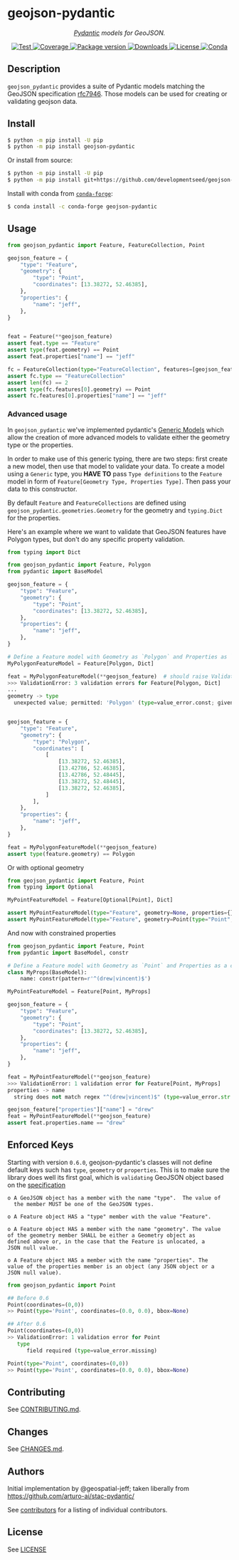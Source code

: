 # geojson-pydantic

<p align="center">
  <em> <a href="https://pydantic-docs.helpmanual.io" target="_blank">Pydantic</a> models for GeoJSON.</em>
</p>
<p align="center">
  <a href="https://github.com/developmentseed/geojson-pydantic/actions?query=workflow%3ACI" target="_blank">
      <img src="https://github.com/developmentseed/geojson-pydantic/workflows/CI/badge.svg" alt="Test">
  </a>
  <a href="https://codecov.io/gh/developmentseed/geojson-pydantic" target="_blank">
      <img src="https://codecov.io/gh/developmentseed/geojson-pydantic/branch/main/graph/badge.svg" alt="Coverage">
  </a>
  <a href="https://pypi.org/project/geojson-pydantic" target="_blank">
      <img src="https://img.shields.io/pypi/v/geojson-pydantic?color=%2334D058&label=pypi%20package" alt="Package version">
  </a>
  <a href="https://pypistats.org/packages/geojson-pydantic" target="_blank">
      <img src="https://img.shields.io/pypi/dm/geojson-pydantic.svg" alt="Downloads">
  </a>
  <a href="https://github.com/developmentseed/geojson-pydantic/blob/main/LICENSE" target="_blank">
      <img src="https://img.shields.io/github/license/developmentseed/geojson-pydantic.svg" alt="License">
  </a>
  <a href="https://anaconda.org/conda-forge/geojson-pydantic" target="_blank">
      <img src="https://anaconda.org/conda-forge/geojson-pydantic/badges/version.svg" alt="Conda">
  </a>
</p>

## Description

`geojson_pydantic` provides a suite of Pydantic models matching the GeoJSON specification [rfc7946](https://datatracker.ietf.org/doc/html/rfc7946). Those models can be used for creating or validating geojson data.

## Install

```bash
$ python -m pip install -U pip
$ python -m pip install geojson-pydantic
```

Or install from source:

```bash
$ python -m pip install -U pip
$ python -m pip install git+https://github.com/developmentseed/geojson-pydantic.git
```

Install with conda from [`conda-forge`](https://anaconda.org/conda-forge/geojson-pydantic):

```bash
$ conda install -c conda-forge geojson-pydantic
```

## Usage

```python
from geojson_pydantic import Feature, FeatureCollection, Point

geojson_feature = {
    "type": "Feature",
    "geometry": {
        "type": "Point",
        "coordinates": [13.38272, 52.46385],
    },
    "properties": {
        "name": "jeff",
    },
}


feat = Feature(**geojson_feature)
assert feat.type == "Feature"
assert type(feat.geometry) == Point
assert feat.properties["name"] == "jeff"

fc = FeatureCollection(type="FeatureCollection", features=[geojson_feature, geojson_feature])
assert fc.type == "FeatureCollection"
assert len(fc) == 2
assert type(fc.features[0].geometry) == Point
assert fc.features[0].properties["name"] == "jeff"
```

### Advanced usage

In `geojson_pydantic` we've implemented pydantic's [Generic Models](https://pydantic-docs.helpmanual.io/usage/models/#generic-models) which allow the creation of more advanced models to validate either the geometry type or the properties.

In order to make use of this generic typing, there are two steps: first create a new model, then use that model to validate your data. To create a model using a `Generic` type, you **HAVE TO** pass `Type definitions` to the `Feature` model in form of `Feature[Geometry Type, Properties Type]`. Then pass your data to this constructor.

By default `Feature` and `FeatureCollections` are defined using `geojson_pydantic.geometries.Geometry` for the geometry and `typing.Dict` for the properties.

Here's an example where we want to validate that GeoJSON features have Polygon types, but don't do any specific property validation.

```python
from typing import Dict

from geojson_pydantic import Feature, Polygon
from pydantic import BaseModel

geojson_feature = {
    "type": "Feature",
    "geometry": {
        "type": "Point",
        "coordinates": [13.38272, 52.46385],
    },
    "properties": {
        "name": "jeff",
    },
}

# Define a Feature model with Geometry as `Polygon` and Properties as `Dict`
MyPolygonFeatureModel = Feature[Polygon, Dict]

feat = MyPolygonFeatureModel(**geojson_feature)  # should raise Validation Error because `geojson_feature` is a point
>>> ValidationError: 3 validation errors for Feature[Polygon, Dict]
...
geometry -> type
  unexpected value; permitted: 'Polygon' (type=value_error.const; given=Point; permitted=['Polygon'])


geojson_feature = {
    "type": "Feature",
    "geometry": {
        "type": "Polygon",
        "coordinates": [
            [
                [13.38272, 52.46385],
                [13.42786, 52.46385],
                [13.42786, 52.48445],
                [13.38272, 52.48445],
                [13.38272, 52.46385],
            ]
        ],
    },
    "properties": {
        "name": "jeff",
    },
}

feat = MyPolygonFeatureModel(**geojson_feature)
assert type(feature.geometry) == Polygon
```

Or with optional geometry

```python
from geojson_pydantic import Feature, Point
from typing import Optional

MyPointFeatureModel = Feature[Optional[Point], Dict]

assert MyPointFeatureModel(type="Feature", geometry=None, properties={}).geometry is None
assert MyPointFeatureModel(type="Feature", geometry=Point(type="Point", coordinates=(0,0)), properties={}).geometry is not None
```

And now with constrained properties

```python
from geojson_pydantic import Feature, Point
from pydantic import BaseModel, constr

# Define a Feature model with Geometry as `Point` and Properties as a constrained Model
class MyProps(BaseModel):
    name: constr(pattern=r'^(drew|vincent)$')

MyPointFeatureModel = Feature[Point, MyProps]

geojson_feature = {
    "type": "Feature",
    "geometry": {
        "type": "Point",
        "coordinates": [13.38272, 52.46385],
    },
    "properties": {
        "name": "jeff",
    },
}

feat = MyPointFeatureModel(**geojson_feature)
>>> ValidationError: 1 validation error for Feature[Point, MyProps]
properties -> name
  string does not match regex "^(drew|vincent)$" (type=value_error.str.regex; pattern=^(drew|vincent)$)

geojson_feature["properties"]["name"] = "drew"
feat = MyPointFeatureModel(**geojson_feature)
assert feat.properties.name == "drew"
```

## Enforced Keys

Starting with version `0.6.0`, geojson-pydantic's classes will not define default keys such has `type`, `geometry` or `properties`.
This is to make sure the library does well its first goal, which is `validating` GeoJSON object based on the [specification](https://datatracker.ietf.org/doc/html/rfc7946#section-3.1.1)

    o A GeoJSON object has a member with the name "type".  The value of
      the member MUST be one of the GeoJSON types.

    o A Feature object HAS a "type" member with the value "Feature".

    o A Feature object HAS a member with the name "geometry". The value
    of the geometry member SHALL be either a Geometry object as
    defined above or, in the case that the Feature is unlocated, a
    JSON null value.

    o A Feature object HAS a member with the name "properties". The
    value of the properties member is an object (any JSON object or a
    JSON null value).


```python
from geojson_pydantic import Point

## Before 0.6
Point(coordinates=(0,0))
>> Point(type='Point', coordinates=(0.0, 0.0), bbox=None)

## After 0.6
Point(coordinates=(0,0))
>> ValidationError: 1 validation error for Point
   type
      field required (type=value_error.missing)

Point(type="Point", coordinates=(0,0))
>> Point(type='Point', coordinates=(0.0, 0.0), bbox=None)
```


## Contributing

See [CONTRIBUTING.md](CONTRIBUTING.md).

## Changes

See [CHANGES.md](https://github.com/developmentseed/geojson-pydantic/blob/main/CHANGELOG.md).

## Authors

Initial implementation by @geospatial-jeff; taken liberally from https://github.com/arturo-ai/stac-pydantic/

See [contributors](hhttps://github.com/developmentseed/geojson-pydantic/graphs/contributors) for a listing of individual contributors.

## License

See [LICENSE](https://github.com/developmentseed/geojson-pydantic/blob/main/LICENSE)
